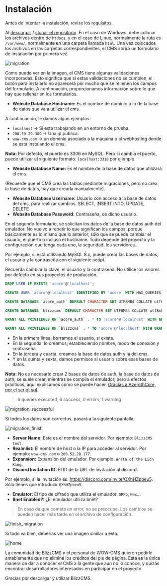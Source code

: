 # Instalación

Antes de intentar la instalación, revise los [requisitos](requirements.md).

Al [descargar](https://github.com/WoW-CMS/BlizzCMS/archive/refs/heads/master.zip) / [clonar el repositorio](https://github.com/WoW-CMS/BlizzCMS). En el caso de Windows, debe colocar los archivos dentro de `htdocs`, y en el caso de Linux, normalmente la ruta es `/var/www/`, normalmente en una carpeta llamada `html`. Una vez colocados los archivos en las carpetas correspondientes, el CMS abrirá un formulario de instalación por primera vez.

![migration](https://user-images.githubusercontent.com/2810187/144492952-e28090e2-ee35-4fc8-bf82-734f2c06c12a.png)

Como puede ver en la imagen, el CMS tiene algunas validaciones incorporadas. Esto significa que si estas validaciones no se cumplen, el botón para instalarlo no aparecerá por mucho que se rellenen los campos del formulario. A continuación, proporcionamos información sobre lo que hay que rellenar en los formularios.

- **Website Database Hostname:** Es el nombre de dominio o ip de la base de datos que va a utilizar el cms.

A continuación, le damos algún ejemplos:
- `localhost` → Si está trabajando en un entorno de prueba.
- `200.50.29.300` → Una ip pública.
- `wow-cms.com` → un dominio asociado a la máquina o al webhosting donde se está instalando el cms.

**Nota:** Por defecto, el puerto es 3306 en MySQL. Pero si cambia el puerto, puede utilizar el siguiente formato: `localhost:3310` por ejemplo.

- **Website Database Name:** Es el nombre de la base de datos que utilizará el cms.

(Recuerde que el CMS crea las tablas mediante migraciones, pero no crea la base de datos, hay que crearla manualmente).

- **Website Database Username:** Usuario con acceso a la base de datos del cms, para realizar cambios. SELECT, INSERT INTO, UPDATE, DELETE
- **Website Database Password:** Contraseña, de dicho usuario.

En el segundo formulario, se solicitan los datos de la base de datos auth del emulador. No vuelvo a repetir lo que significan los campos, porque básicamente es lo mismo que lo anterior, sólo que se puede cambiar el usuario, el puerto o incluso el hostname. Todo depende del proyecto y la configuración que tenga cada uno, la seguridad, los servidores...

Por ejemplo, si está utilizando MySQL 8.x, puede crear las bases de datos, el usuario y la contraseña con el siguiente script.

Recuerda cambiar la clave, el usuario y la contraseña. No utilice los valores por defecto en sus proyectos de producción.

```sql
DROP USER IF EXISTS 'acore'@'localhost';

CREATE USER 'acore'@'localhost' IDENTIFIED BY 'acore' WITH MAX_QUERIES_PER_HOUR 0 MAX_CONNECTIONS_PER_HOUR 0 MAX_UPDATES_PER_HOUR 0;

CREATE DATABASE `acore_auth` DEFAULT CHARACTER SET UTF8MB4 COLLATE utf8mb4_general_ci;

CREATE DATABASE `blizzcms` DEFAULT CHARACTER SET UTF8MB4 COLLATE utf8mb4_general_ci;

GRANT ALL PRIVILEGES ON `acore_auth` . * TO 'acore'@'localhost' WITH GRANT OPTION;

GRANT ALL PRIVILEGES ON `blizzcms` . * TO 'acore'@'localhost' WITH GRANT OPTION;
```

- En la primera línea, borramos el usuario, si existe.
- En la segunda, lo creamos, estableciendo nombre, modo de conexión y contraseña.
- En la tercera y cuarta, creamos la base de datos auth y la del cms.
- Y en la quinta y sexta, damos permisos al usuario sobre esas bases de datos.

**Nota:** No es necesario crear 2 bases de datos de auth, la base de datos de auth, se suele crear, mientras se compila el emulador, pero a efectos prácticos, aquí explicamos como se puede hacer. [Gracias a AzerothCore, por el script sql](https://github.com/azerothcore/azerothcore-wotlk/blob/master/data/sql/create/create_mysql.sql).

> 6 queries executed, 6 success, 0 errors, 1 warning

![migration_successful](https://user-images.githubusercontent.com/2810187/144518673-3a5e6d1c-e737-4ccd-bd1d-04c3d172e74a.png)

Si todos los datos son correctos, pasará a la siguiente pantalla.

![migration_finish](https://user-images.githubusercontent.com/2810187/144518947-6ef0cb80-df06-4c30-82a5-71590f25c768.png)

- **Server Name:** Este es el nombre del servidor. Por ejemplo: `BlizzCMS test`.
- **Realmlist:** El nombre de host o la IP para acceder al servidor. Por ejemplo: `wow-cms.com` o `200.52.28.177`.
- **Expansion:** Expansión del emulador. Por ejemplo: `Wrath of the Lich King`.
- **Discord Invitation ID:** El ID de la URL de invitación al discord.

Por ejemplo, si la invitación es: https://discord.com/invite/QXhHZpbeu5. Sólo tienes que introducir `QXhHZpbeu5`.

- **Emulator:** El tipo de cifrado que utiliza el emulador. `SRP6`, `Hex`...
- **Bnet Enabled?:** ¿El emulador utiliza bnet?

> En caso de que cometa un error, no se preocupe. Los cambios se pueden hacer más tarde en el archivo de configuración.

![finish_migration](https://user-images.githubusercontent.com/2810187/144524017-eaf2f466-7c9e-4581-be78-cf6cd49473e3.png)

Si todo va bien, deberías ver una imagen similar a esta.

![home](https://user-images.githubusercontent.com/2810187/144524538-ac6282fc-1d39-40f0-937d-cdaf621537a6.png)

La comunidad de BlizzCMS y el personal de WOW-CMS quieren pedirle amablemente que no elimine los créditos del pie de página. Esta es la única manera de dar a conocer el CMS a la gente que aún no lo conoce, y quizás encontrar desarrolladores interesados en participar en el proyecto.

Gracias por descargar y utilizar BlizzCMS.
